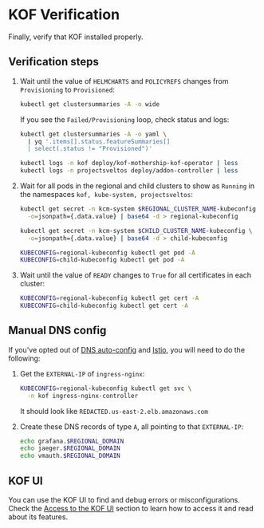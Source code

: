 # KOF Verification

Finally, verify that KOF installed properly.

## Verification steps

1. Wait until the value of `HELMCHARTS` and `POLICYREFS`
    changes from `Provisioning` to `Provisioned`:
    ```bash
    kubectl get clustersummaries -A -o wide
    ```
    If you see the `Failed/Provisioning` loop, check status and logs:
    ```bash
    kubectl get clustersummaries -A -o yaml \
      | yq '.items[].status.featureSummaries[]
      | select(.status != "Provisioned")'

    kubectl logs -n kof deploy/kof-mothership-kof-operator | less
    kubectl logs -n projectsveltos deploy/addon-controller | less
    ```

2. Wait for all pods in the regional and child clusters to show as `Running`
    in the namespaces `kof, kube-system, projectsveltos`:
    ```bash
    kubectl get secret -n kcm-system $REGIONAL_CLUSTER_NAME-kubeconfig \
      -o=jsonpath={.data.value} | base64 -d > regional-kubeconfig

    kubectl get secret -n kcm-system $CHILD_CLUSTER_NAME-kubeconfig \
      -o=jsonpath={.data.value} | base64 -d > child-kubeconfig

    KUBECONFIG=regional-kubeconfig kubectl get pod -A
    KUBECONFIG=child-kubeconfig kubectl get pod -A
    ```

3. Wait until the value of `READY` changes to `True`
    for all certificates in each cluster:
    ```bash
    KUBECONFIG=regional-kubeconfig kubectl get cert -A
    KUBECONFIG=child-kubeconfig kubectl get cert -A
    ```

## Manual DNS config

If you've opted out of [DNS auto-config](./kof-install.md#dns-auto-config)
and [Istio](./kof-install.md#istio), you will need to do the following:

1. Get the `EXTERNAL-IP` of `ingress-nginx`:
    ```bash
    KUBECONFIG=regional-kubeconfig kubectl get svc \
      -n kof ingress-nginx-controller
    ```
    It should look like `REDACTED.us-east-2.elb.amazonaws.com`

2. Create these DNS records of type `A`, all pointing to that `EXTERNAL-IP`:
    ```bash
    echo grafana.$REGIONAL_DOMAIN
    echo jaeger.$REGIONAL_DOMAIN
    echo vmauth.$REGIONAL_DOMAIN
    ```

## KOF UI

You can use the KOF UI to find and debug errors or misconfigurations. Check the [Access to the KOF UI](kof-using.md#access-to-the-kof-ui) section to learn how to access it and read about its features.
